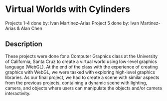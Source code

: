 # Virtual Worlds with Cylinders
Projects 1-4 done by: Ivan Martinez-Arias
Project 5 done by: Ivan Martinez-Arias & Alan Chen

## Description
These projects were done for a Computer Graphics class at the University of California, Santa Cruz to create a virtual world using low-level graphics language (WebGL). At the end of the class with the experience of creating graphics with WebGL, we were tasked with exploring high-level graphics libraries. As our final project, we had to create a scene with similar aspects from the previous projects, containing a dynamic scene with lighting, camera, and objects where users can manipulate the objects and/or camera interactivity.